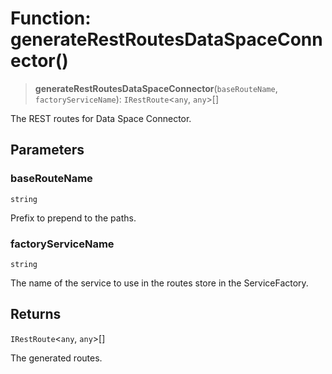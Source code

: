 # Function: generateRestRoutesDataSpaceConnector()

> **generateRestRoutesDataSpaceConnector**(`baseRouteName`, `factoryServiceName`): `IRestRoute`\<`any`, `any`\>[]

The REST routes for Data Space Connector.

## Parameters

### baseRouteName

`string`

Prefix to prepend to the paths.

### factoryServiceName

`string`

The name of the service to use in the routes store in the ServiceFactory.

## Returns

`IRestRoute`\<`any`, `any`\>[]

The generated routes.
